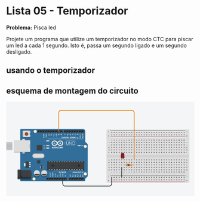 # Lista 05 - Temporizador

**Problema:** Pisca led

Projete um programa que utilize um temporizador no modo CTC para piscar um led a cada 1
segundo. Isto é, passa um segundo ligado e um segundo desligado.

## usando o temporizador



## esquema de montagem do circuito

<p align="center">
  <img src="https://github.com/CarlosG18/sd_dca0919/blob/main/examples/example6/esquema6.png" alt="esquema do circuito no arduino">
</p>